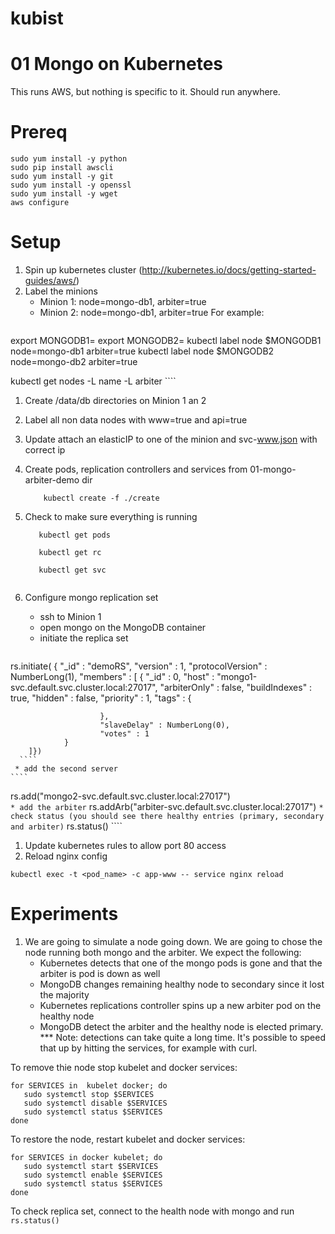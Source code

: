 # kubist

01 Mongo on Kubernetes
=====

This runs AWS, but nothing is specific to it.  Should run anywhere.

Prereq
===
````
sudo yum install -y python
sudo pip install awscli
sudo yum install -y git
sudo yum install -y openssl
sudo yum install -y wget
aws configure
````


Setup
===

1. Spin up kubernetes cluster (http://kubernetes.io/docs/getting-started-guides/aws/)
1. Label the minions
    * Minion 1: node=mongo-db1, arbiter=true
    * Minion 2: node=mongo-db1, arbiter=true
      For example:
    ````	
export MONGODB1=<node1>
export MONGODB2=<node2>
kubectl label node $MONGODB1 node=mongo-db1 arbiter=true
kubectl label node $MONGODB2 node=mongo-db2 arbiter=true

kubectl get nodes -L name -L arbiter
    ````
1. Create /data/db directories on Minion 1 an 2
1. Label all non data nodes with www=true and api=true
1. Update attach an elasticIP to one of the minion and svc-www.json with correct ip
1. Create pods, replication controllers and services from 01-mongo-arbiter-demo dir

    ````
        kubectl create -f ./create
    ````
1. Check to make sure everything is running
    ````
       kubectl get pods
       
       kubectl get rc
       
       kubectl get svc
       
    ````
1. Configure mongo replication set
    * ssh  to  Minion 1
    * open mongo on the MongoDB container
    * initiate the replica set
    ````
rs.initiate(
{
        "_id" : "demoRS",
        "version" : 1,
        "protocolVersion" : NumberLong(1),
        "members" : [
                {
                        "_id" : 0,
                        "host" : "mongo1-svc.default.svc.cluster.local:27017",
                        "arbiterOnly" : false,
                        "buildIndexes" : true,
                        "hidden" : false,
                        "priority" : 1,
                        "tags" : {

                        },
                        "slaveDelay" : NumberLong(0),
                        "votes" : 1
                }
        ]})
      ````
     * add the second server
    ````
rs.add("mongo2-svc.default.svc.cluster.local:27017")		
    ````
     * add the arbiter
    ````
rs.addArb("arbiter-svc.default.svc.cluster.local:27017")
    ````
    * check status (you should see there healthy entries (primary, secondary and arbiter)
    ````
rs.status()
    ````
1. Update kubernetes rules to allow port 80 access
1. Reload nginx config
````
kubectl exec -t <pod_name> -c app-www -- service nginx reload
````



Experiments
====
1.  We are going to simulate a node going down.  We are going to chose the node running both mongo and the arbiter.  We expect the following:
    * Kubernetes detects that one of the mongo pods is gone and that the arbiter is pod is down as well
    * MongoDB changes remaining healthy node to secondary since it lost the majority
    * Kubernetes replications controller spins up a new arbiter pod on the healthy node
    * MongoDB detect the arbiter and the healthy node is elected primary.  
*** Note: detections can take quite a long time.  It's possible to speed that up by hitting the services, for example with curl.
 
To remove thie node stop kubelet and docker services:


````
for SERVICES in  kubelet docker; do
   sudo systemctl stop $SERVICES
   sudo systemctl disable $SERVICES
   sudo systemctl status $SERVICES
done
````

To restore the node, restart kubelet and docker services:


````
for SERVICES in docker kubelet; do
   sudo systemctl start $SERVICES
   sudo systemctl enable $SERVICES
   sudo systemctl status $SERVICES
done
````

To check replica set, connect to the health node with mongo and run ````rs.status()````


